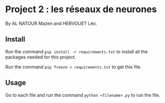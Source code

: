 # Project 2 : les réseaux de neurones

By AL NATOUR Mazen and HERVOUET Léo. 


## Install 

Run the command `pip install -r requirements.txt` to install all the packages needed for this project. 

Run the command `pip freeze > requirements.txt` to get this file.  

## Usage

Go to each file and run the command `python <filename>.py` to run the file.